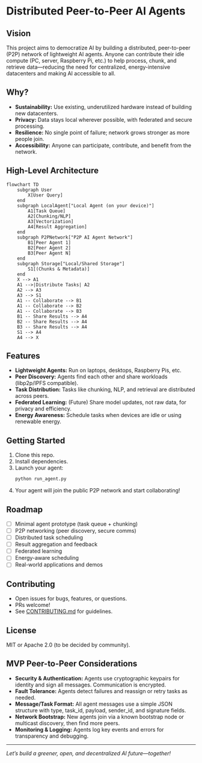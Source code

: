 # Distributed Peer-to-Peer AI Agents

## Vision

This project aims to democratize AI by building a distributed, peer-to-peer (P2P) network of lightweight AI agents. Anyone can contribute their idle compute (PC, server, Raspberry Pi, etc.) to help process, chunk, and retrieve data—reducing the need for centralized, energy-intensive datacenters and making AI accessible to all.

## Why?

- **Sustainability:** Use existing, underutilized hardware instead of building new datacenters.
- **Privacy:** Data stays local wherever possible, with federated and secure processing.
- **Resilience:** No single point of failure; network grows stronger as more people join.
- **Accessibility:** Anyone can participate, contribute, and benefit from the network.

## High-Level Architecture

```mermaid
flowchart TD
    subgraph User
        X[User Query]
    end
    subgraph LocalAgent["Local Agent (on your device)"]
        A1[Task Queue]
        A2[Chunking/NLP]
        A3[Vectorization]
        A4[Result Aggregation]
    end
    subgraph P2PNetwork["P2P AI Agent Network"]
        B1[Peer Agent 1]
        B2[Peer Agent 2]
        B3[Peer Agent N]
    end
    subgraph Storage["Local/Shared Storage"]
        S1[(Chunks & Metadata)]
    end
    X --> A1
    A1 -->|Distribute Tasks| A2
    A2 --> A3
    A3 --> S1
    A1 -- Collaborate --> B1
    A1 -- Collaborate --> B2
    A1 -- Collaborate --> B3
    B1 -- Share Results --> A4
    B2 -- Share Results --> A4
    B3 -- Share Results --> A4
    S1 --> A4
    A4 --> X
```

## Features

- **Lightweight Agents:** Run on laptops, desktops, Raspberry Pis, etc.
- **Peer Discovery:** Agents find each other and share workloads (libp2p/IPFS compatible).
- **Task Distribution:** Tasks like chunking, NLP, and retrieval are distributed across peers.
- **Federated Learning:** (Future) Share model updates, not raw data, for privacy and efficiency.
- **Energy Awareness:** Schedule tasks when devices are idle or using renewable energy.

## Getting Started

1. Clone this repo.
2. Install dependencies.
3. Launch your agent:  
   ```bash
   python run_agent.py
   ```
4. Your agent will join the public P2P network and start collaborating!

## Roadmap

- [ ] Minimal agent prototype (task queue + chunking)
- [ ] P2P networking (peer discovery, secure comms)
- [ ] Distributed task scheduling
- [ ] Result aggregation and feedback
- [ ] Federated learning
- [ ] Energy-aware scheduling
- [ ] Real-world applications and demos

## Contributing

- Open issues for bugs, features, or questions.
- PRs welcome!
- See [CONTRIBUTING.md](CONTRIBUTING.md) for guidelines.

## License

MIT or Apache 2.0 (to be decided by community).

## MVP Peer-to-Peer Considerations

- **Security & Authentication:** Agents use cryptographic keypairs for identity and sign all messages. Communication is encrypted.
- **Fault Tolerance:** Agents detect failures and reassign or retry tasks as needed.
- **Message/Task Format:** All agent messages use a simple JSON structure with type, task_id, payload, sender_id, and signature fields.
- **Network Bootstrap:** New agents join via a known bootstrap node or multicast discovery, then find more peers.
- **Monitoring & Logging:** Agents log key events and errors for transparency and debugging.

---

*Let’s build a greener, open, and decentralized AI future—together!*

